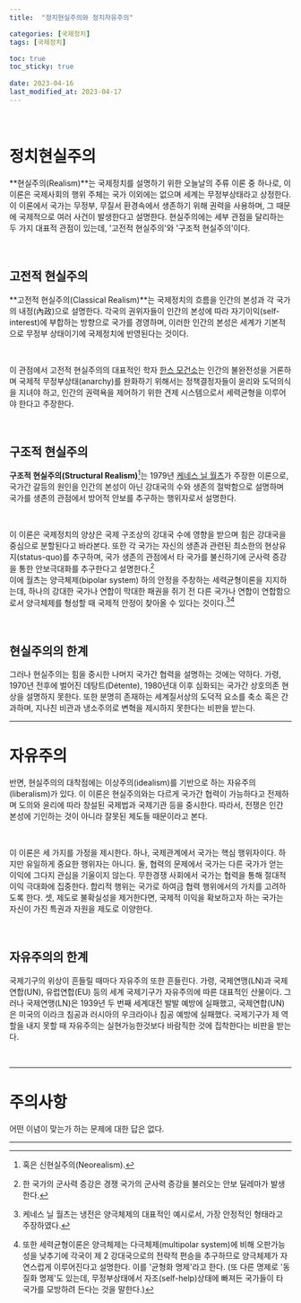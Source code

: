 ```yaml
---
title:  "정치현실주의와 정치자유주의"

categories: [국제정치]
tags: [국제정치]

toc: true
toc_sticky: true
 
date: 2023-04-16
last_modified_at: 2023-04-17
---
```


<br>

# 정치현실주의

**현실주의(Realism)**는 국제정치를 설명하기 위한 오늘날의 주류 이론 중 하나로, 이 이론은 국제사회의 행위 주체는 국가 이외에는 없으며 세계는 무정부상태라고 상정한다. 이 이론에서 국가는 무정부, 무질서 환경속에서 생존하기 위해 권력을 사용하며, 그 때문에 국제적으로 여러 사건이 발생한다고 설명한다. 현실주의에는 세부 관점을 달리하는 두 가지 대표적 관점이 있는데, '고전적 현실주의'와 '구조적 현실주의'이다.

<br>

## 고전적 현실주의

**고전적 현실주의(Classical Realism)**는 국제정치의 흐름을 인간의 본성과 각 국가의 내정(內政)으로 설명한다. 각국의 권위자들이 인간의 본성에 따라 자기이익(self-interest)에 부합하는 방향으로 국가를 경영하며, 이러한 인간의 본성은 세계가 기본적으로 무정부 상태이기에 국제정치에 반영된다는 것이다.

<br>

이 관점에서 고전적 현실주의의 대표적인 학자 [한스 모건소](https://ko.wikipedia.org/wiki/%ED%95%9C%EC%8A%A4_%EB%AA%A8%EA%B1%B4%EC%86%8C)는 인간의 불완전성을 거론하며 국제적 무정부상태(anarchy)를 완화하기 위해서는 정책결정자들이 윤리와 도덕의식을 지녀야 하고, 인간의 권력욕을 제어하기 위한 견제 시스템으로서 세력균형을 이루어야 한다고 주장한다.

<br>

## 구조적 현실주의

**구조적 현실주의(Structural Realism)**[^1]는 1979년 [케네스 닐 월츠](https://ko.wikipedia.org/wiki/%EC%BC%80%EB%84%A4%EC%8A%A4_%EC%99%88%EC%B8%A0)가 주장한 이론으로, 국가간 갈등의 원인을 인간의 본성이 아닌 강대국의 수와 생존의 절박함으로 설명하며 국가를 생존의 관점에서 방어적 안보를 추구하는 행위자로서 설명한다.

<br>

이 이론은 국제정치의 양상은 국제 구조상의 강대국 수에 영향을 받으며 힘은 강대국을 중심으로 분할된다고 바라본다. 또한 각 국가는 자신의 생존과 관련된 최소한의 현상유지(status-quo)를 추구하며, 국가 생존의 관점에서 타 국가를 불신하기에 군사력 증강을 통한 안보극대화를 추구한다고 설명한다.[^2]  
이에 월츠는 양극체제(bipolar system) 하의 안정을 주창하는 세력균형이론을 지지하는데, 하나의 강대한 국가나 연합이 막대한 패권을 쥐기 전 다른 국가나 연합이 연합함으로서 양극체제를 형성할 때 국제적 안정이 찾아올 수 있다는 것이다.[^3][^4]

<br>

## 현실주의의 한계

그러나 현실주의는 힘을 중시한 나머지 국가간 협력을 설명하는 것에는 약하다. 가령, 1970년 전후에 벌어진 데탕트(Détente), 1980년대 이후 심화되는 국가간 상호의존 현상을 설명하지 못한다. 또한 분명히 존재하는 세계질서상의 도덕적 요소를 축소 혹은 간과하며, 지나친 비관과 냉소주의로 변혁을 제시하지 못한다는 비판을 받는다.

---

# 자유주의

반면, 현실주의의 대착점에는 이상주의(idealism)를 기반으로 하는 자유주의(liberalism)가 있다. 이 이론은 현실주의와는 다르게 국가간 협력이 가능하다고 전제하며 도의와 윤리에 따라 창설된 국제법과 국제기관 등을 중시한다. 따라서, 전쟁은 인간 본성에 기인하는 것이 아니라 잘못된 제도들 때문이라고 본다.

<br>

이 이론은 세 가지를 가정을 제시한다. 하나, 국제관계에서 국가는 핵심 행위자이다. 하지만 유일하게 중요한 행위자는 아니다. 둘, 협력의 문제에서 국가는 다른 국가가 얻는 이익에 그다지 관심을 기울이지 않는다. 무한경쟁 사회에서 국가는 협력을 통해 절대적 이익 극대화에 집중한다. 합리적 행위는 국가로 하여금 협력 행위에서의 가치를 고려하도록 한다. 셋, 제도로 불확실성을 제거한다면, 국제적 이익을 확보하고자 하는 국가는 자신이 가진 특권과 자원을 제도로 이양한다.

<br>

<!--
## 상업 자유주의

이 관점은 애덤 스미스로 연결되며, 실제로 애덤 스미스는 고전적 자유주의(classical liberalism)의 대표 학자로 인용된다.
애덤 스미스는 경제적 측면에서 자유를 해석했다. 18세기 영국에서는 입헌 군주제가 정착했고, 산업 혁명을 앞두고 초기 자본주의가 활발하게 성장하고 있었다. 스미스에게 개인의 자유란 자유로운 경제 활동을 뜻했다. 스미스는 개인이 자신의 재능 및 재산에 대한 권리를 가진다고 보고, 개인의 이익 추구가 사회 전체의 진보로 이어진다고 여겼다. 따라서 경제 전반에 대한 국가의 개입은 개인의 자유를 침해할 뿐 아니라 사회 전체의 발전을 막는 것이었다. 이에  스미스는 바람직한 국가 모델로서 개인의 생명 보호와 국방 등 최소한의 역할만을 수행하며 개인이 자유롭게 활동하도록 내버려두는 자유방임적 국가를 제시했다.

https://lovehateclub.com/basic/?q=YToxOntzOjEyOiJrZXl3b3JkX3R5cGUiO3M6MzoiYWxsIjt9&bmode=view&idx=12069166&t=board 참고-
## 공화 자유주의
## 자유주의 3번쨰
## 자유주의 4번째
-->

## 자유주의의 한계

국제기구의 위상이 흔들릴 때마다 자유주의 또한 흔들린다. 가령, 국제연맹(LN)과 국제연합(UN), 유럽연합(EU) 등의 세계 국제기구가 자유주의에 따른 대표적인 산물이다. 그러나 국제연맹(LN)은 1939년 두 번째 세계대전 발발 예방에 실패했고, 국제연합(UN)은 미국의 이라크 침공과 러시아의 우크라이나 침공 예방에 실패했다. 국제기구가 제 역할을 내지 못할 때 자유주의는 실현가능한것보다 바람직한 것에 집착한다는 비판을 받는다.

<br>

---

# 주의사항

어떤 이념이 맞는가 하는 문제에 대한 답은 없다.

---

[^1]: 혹은 신현실주의(Neorealism).
[^2]: 한 국가의 군사력 증강은 경쟁 국가의 군사력 증강을 불러오는 안보 딜레마가 발생한다.
[^3]: 케네스 닐 월츠는 냉전은 양극체제의 대표적인 예시로서, 가장 안정적인 형태라고 주장하였다.
[^4]: 또한 세력균형이론은 양극체제는 다극체제(multipolar system)에 비해 오판가능성을 낮추기에 각국이 제 2 강대국으로의 전략적 편승을 추구하므로 양극체제가 자연스럽게 이루어진다고 설명한다. 이를 '균형화 명제'라고 한다. (또 다른 명제로 '동질화 명제'도 있는데, 무정부상태에서 자조(self-help)상태에 빠져든 국가들이 타 국가를 모방하려 든다는 것을 말한다.)

<!--

구조적 현실주의를 도입하기 좋은 특이 사례는 고구려와 조선이다.  
구조적 현실주의의 관점에서 고구려는 패권적 지위를 갖고 있던 중국에 편승하기보다는 균형화전략을 통해 자주적 독립성을 유지하며 안보정책을 추구한 사례이다. 한편, 조선은 중국와 패권적 정치이념과 문화적 가치를 공유하고 조공관계를 맺는 등 중국에 대한 편승전략을 통해 종속적 독립성을 유지한 사례이다.  
오늘날 우리는 몽골, 명, 청, 왜에 침략받은 고려와 조선을 기억하지만, 한반도사(史)상에 한 극으로의 편승이 아닌 자체적인 극 형성을 실현한 국가 또한 존재한다는 것은 재미있는 부분이다.



# 참고
[EBS 위대한 수업 | 스티븐 월트 - 현실주의자들의 정치 2강 현실주의자들의 생각](https://www.youtube.com/watch?v=75L9IJZBbl4)<br>
[네이버 블로그 | 현실주의와 신현실주의, 자유주의와 신자유주의 비교 분석](https://m.blog.naver.com/PostView.naver?isHttpsRedirect=true&blogId=toshie117&logNo=10045077089)<br>
[티스토리 블로그 | 고전적 현실주의 by 한스 모겐소](https://eurasia.tistory.com/11)<br>
[티스토리 블로그 | 신현실주의 by 케네스 왈츠](https://eurasia.tistory.com/15)<br>
[위키백과 | 현실주의](https://ko.wikipedia.org/wiki/%ED%98%84%EC%8B%A4%EC%A3%BC%EC%9D%98)<br>
[위키백과 | 신현실주의](https://ko.wikipedia.org/wiki/%EC%8B%A0%ED%98%84%EC%8B%A4%EC%A3%BC%EC%9D%98)<br>
[퍼블릭뉴스 | 우크라이나 전쟁은 왜 일어났는가](https://www.psnews.co.kr/news/articleView.html?idxno=2013706)

-->